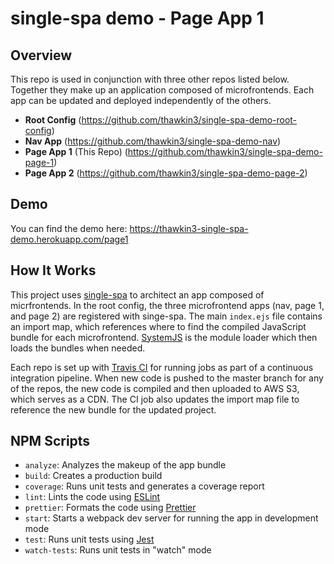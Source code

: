 # single-spa demo - Page App 1

## Overview

This repo is used in conjunction with three other repos listed below. Together they make up an application composed of microfrontends. Each app can be updated and deployed independently of the others.

- **Root Config** (https://github.com/thawkin3/single-spa-demo-root-config)
- **Nav App** (https://github.com/thawkin3/single-spa-demo-nav)
- **Page App 1** (This Repo) (https://github.com/thawkin3/single-spa-demo-page-1)
- **Page App 2** (https://github.com/thawkin3/single-spa-demo-page-2)

## Demo

You can find the demo here: https://thawkin3-single-spa-demo.herokuapp.com/page1

## How It Works

This project uses [single-spa](https://single-spa.js.org/) to architect an app composed of micrfrontends. In the root config, the three microfrontend apps (nav, page 1, and page 2) are registered with singe-spa. The main `index.ejs` file contains an import map, which references where to find the compiled JavaScript bundle for each microfrontend. [SystemJS](https://github.com/systemjs/systemjs) is the module loader which then loads the bundles when needed.

Each repo is set up with [Travis CI](https://travis-ci.org/) for running jobs as part of a continuous integration pipeline. When new code is pushed to the master branch for any of the repos, the new code is compiled and then uploaded to AWS S3, which serves as a CDN. The CI job also updates the import map file to reference the new bundle for the updated project.

## NPM Scripts

- `analyze`: Analyzes the makeup of the app bundle
- `build`: Creates a production build
- `coverage`: Runs unit tests and generates a coverage report
- `lint`: Lints the code using [ESLint](https://eslint.org/)
- `prettier`: Formats the code using [Prettier](https://prettier.io/)
- `start`: Starts a webpack dev server for running the app in development mode
- `test`: Runs unit tests using [Jest](https://jestjs.io/)
- `watch-tests`: Runs unit tests in "watch" mode
